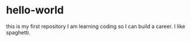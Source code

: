 # hello-world
this is my first repository
I am learning coding so I can build a career. I like spaghetti.
